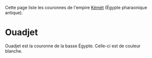 <!-- TITLE: Couronne -->
<!-- SUBTITLE: Présentation des couronnes de Kémèt -->

Cette page liste les couronnes de l'empire [Kémèt](/geographie/empire/afrique/nord-est/kmt) (Égypte pharaonique antique).

# Ouadjet
Ouadjet est la couronne de la basse Égypte. Celle-ci est de couleur blanche.

